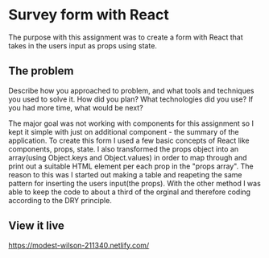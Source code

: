 # Survey form with React

The purpose with this assignment was to create a form with React that takes in the users input as props using state. 

## The problem

Describe how you approached to problem, and what tools and techniques you used to solve it. How did you plan? What technologies did you use? If you had more time, what would be next?

The major goal was not working with components for this assignment so I kept it simple with just on additional component - the summary of the application. To create this form I used a few basic concepts of React like components, props, state. I also transformed the props object into an array(using Object.keys and Object.values) in order to map through and print out a suitable HTML element per each prop in the "props array". The reason to this was I started out making a table and reapeting the same pattern for inserting the users input(the props). With the other method I was able to keep the code to about a third of the orginal and therefore coding according to the DRY principle. 

## View it live

https://modest-wilson-211340.netlify.com/

